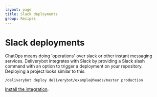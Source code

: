 ```yaml
---
layout: page
title: Slack deployments
group: Recipes
---
```


# Slack deployments

ChatOps means doing 'operations' over slack or other instant messaging services.
Deliverybot integrates with Slack by providing a Slack slash command with an
option to trigger a deployment on your repository. Deploying a project looks
similar to this:

```
/deliverybot deploy deliverybot/example@heads/master production
```

[Install the integration]({{slack_url}}).
